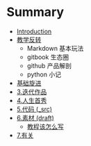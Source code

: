 # Summary

* [Introduction](README.md)
* [教学反转](0MOOC/README.md)
   * Markdown 基本玩法
   * gitbook 生态圈
   * github 产品解剖
   * python 小记
* [基础旋进](1sTry/README.md)
* [3.迭代作品](2nDev/README.md)
* [4.人生首秀](3rDemo/README.md)
* [5.代码 (_src)](_src/README.md)
* [6.素材 (draft)](draft/README.md)
   * [教程该怎么写](draft/how2tutorial.md)
* [7.有关](ABOUT.md)

